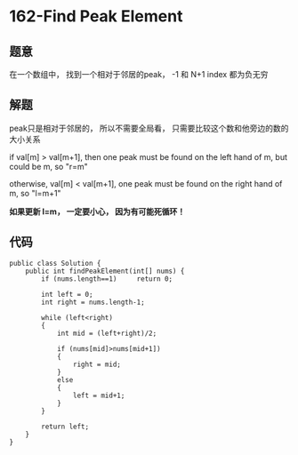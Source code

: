 # 162-Find Peak Element

## 题意
在一个数组中， 找到一个相对于邻居的peak， -1 和 N+1 index 都为负无穷

## 解题
peak只是相对于邻居的， 所以不需要全局看， 只需要比较这个数和他旁边的数的大小关系

if  val[m] > val[m+1], then one peak must be found on the left hand of m, but could be m, so "r=m"

otherwise, val[m] < val[m+1], one peak must be found on the right hand of m, so "l=m+1"

**如果更新 l=m， 一定要小心， 因为有可能死循环！** 

## 代码
```
public class Solution {
    public int findPeakElement(int[] nums) {
        if (nums.length==1)     return 0;
        
        int left = 0;
        int right = nums.length-1;
        
        while (left<right)
        {
            int mid = (left+right)/2;
            
            if (nums[mid]>nums[mid+1])
            {
                right = mid;
            }
            else
            {
                left = mid+1;
            }
        }
        
        return left;
    }
}
```

